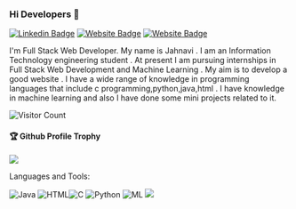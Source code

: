 ### Hi Developers 👋
[![Linkedin Badge](https://img.shields.io/badge/-Jahnavi-blue?style=flat-square&logo=Linkedin&logoColor=white&link=https://www.linkedin.com/in/aakash--01629954/)](https://www.linkedin.com/in/rajagopal-jahnavi-0692b1232/)
[![Website Badge](https://img.shields.io/badge/WebSite-Jahnavi-green)](https://rajagopaljahnavi.github.io/JahnaviProfile/)
[![Website Badge](https://img.shields.io/badge/StackOverflow-Jahnavi-yellow)](https://stackoverflow.com/users/18259265/jahnavi)

I'm
Full Stack Web Developer.
My name is Jahnavi . I am an Information Technology engineering student . At present I am pursuing internships in Full Stack Web Development and Machine Learning . My aim is to develop a good website . I have a wide range of knowledge in programming languages that include c programming,python,java,html . I have knowledge in machine learning and also I have done some mini projects related to it. 


![Visitor Count](https://profile-counter.glitch.me/RajagopalJahnavi/count.svg)

<div>
  <h4>🏆 Github Profile Trophy</h4>
  <a href="https://github.com/ryo-ma/github-profile-trophy">
    <img src="https://github-profile-trophy.vercel.app/?username=RajagopalJahnavi&column=7"/>
  </a>
</div>

Languages and Tools: 

<img alt="Java" src="https://img.shields.io/badge/java-%23ED8B00.svg?style=flat-square&logo=java&logoColor=white"/> <img alt="HTML" src="https://img.shields.io/badge/html-%23E34F26.svg?style=flat-square&logo=html&logoColor=white"/><img alt="C" src="https://img.shields.io/badge/c-%23DD0031.svg?style=flat-square&logo=c&logoColor=white"/> <img alt="Python" src="https://img.shields.io/badge/python-%230072C6.svg?style=flat-square&logo=python-devops&logoColor=white"/> <img alt="ML" src="https://img.shields.io/badge/ML-%2300f.svg?style=flat-square&logo=ML&logoColor=white"/>
![](https://activity-graph.herokuapp.com/graph?username=RajagopalJahnavi&theme=react-dark&area=true)
<!--
**RajagopalJahnavi/RajagopalJahnavi** is a ✨ _special_ ✨ repository because its `README.md` (this file) appears on your GitHub profile.

Here are some ideas to get you started:

- 🔭 I’m currently working on ...
- 🌱 I’m currently learning ...
- 👯 I’m looking to collaborate on ...
- 🤔 I’m looking for help with ...
- 💬 Ask me about ...
- 📫 How to reach me: ...
- 😄 Pronouns: ...
- ⚡ Fun fact: .....

-->

